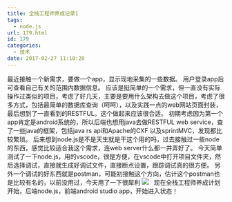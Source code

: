 ```yaml
---
title: 全栈工程师养成记录1
tags:
  - node.js
url: 179.html
id: 179
categories:
  - 技术
date: 2017-02-27 11:10:20
---
```


最近接触一个新需求，要做一个app，显示现地采集的一些数据。 用户登录app后可查看自己有关的范围内数据信息。 应该是挺简单的一个需求，但一直没有实际操作过类似的项目，考虑了好几天，主要是要用什么架构去做这个项目，考虑了很多方式，包括最简单的数据库查询（呵呵），以及实践一点的web网站页面封装，最后想到了一直看到的RESTFUL。这个做起来应该很合适。 初期考虑因为第一个app肯定是android系统的，所以后端也想用java去做RESTFUL web service，查了一些java的框架，包括java rs api和Apache的CXF 以及sprintMVC，发现都比较繁琐。 后来想到node.js是不是天生就是干这个用的吗，过去接触过一些node的东西，感觉比较适合我这个需求，连web server什么都一并弄好了。 今天简单测试了一下node.js，用的vscode，很是方便，在vscode中打开项目文件夹，然后选择调试，直接就生成好调试文件，直接断点设置，跟踪调试真的很方便。 另外一个调试的好东西就是postman，可能初接触这个方向，估计这个postman也是比较有名的，以前没用过，今天用了一下很犀利 ![](http://imfiona.cn/wp/wp-content/uploads/2017/02/postman-300x188.png)   现在全栈工程师养成计划开始，后端node.js，前端android studio app，开始进入状态！